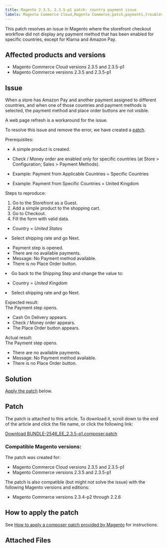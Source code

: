 ```yaml
---
title: Magento 2.3.5, 2.3.5-p1 patch: country payment issue
labels: Magento Commerce Cloud,Magento Commerce,patch,payments,troubleshooting,known issues,2.3.5,2.3.5-p1
---
```


This patch resolves an issue in Magento where the storefront checkout workflow did not display any payment method that has been enabled for specific countries, except for Klarna and Amazon Pay.

## Affected products and versions

* Magento Commerce Cloud versions 2.3.5 and 2.3.5-p1
* Magento Commerce versions 2.3.5 and 2.3.5-p1

## Issue

When a store has Amazon Pay and another payment assigned to different countries, and when one of those countries and payment methods is selected, the payment method and place order buttons are not visible.

A web page refresh is a workaround for the issue.

To resolve this issue and remove the error, we have created a [patch](https://support.magento.com/hc/en-us/article_attachments/360057950771/BUNDLE-2546_EE_2.3.5-p1.composer.patch). 

Prerequisites:

* A simple product is created.
* Check / Money order are enabled only for specific countries (at Store > Configuration; Sales > Payment Methods).

* Example: Payment from Applicable Countries = Specific Countries
* Example: Payment from Specific Countries = United Kingdom

Steps to reproduce:

1. Go to the Storefront as a Guest.
1. Add a simple product to the shopping cart.
1. Go to Checkout.
1. Fill the form with valid data.

* Country = _United States_

<li>Select shipping rate and go Next.</li>

* Payment step is opened.
* There are no available payments.
* Message: No Payment method available.
* There is no Place Order button.

<li>Go back to the Shipping Step and change the value to:</li>

* Country = _United Kingdom_

<li>Select shipping rate and go Next.</li>

Expected result:  
The Payment step opens.

* Cash On Delivery appears.
* Check / Money order appears.
* The Place Order button appears.

Actual result:  
The Payment step opens.

* There are no available payments.
* Message: No Payment method available.
* There is no Place Order button.

## Solution

[Apply the patch](https://support.magento.com/hc/en-us/article_attachments/360057950771/BUNDLE-2546_EE_2.3.5-p1.composer.patch) below.

## Patch

The patch is attached to this article. To download it, scroll down to the end of the article and click the file name, or click the following link:

[Download BUNDLE-2546\_EE\_2.3.5-p1.composer.patch](https://support.magento.com/hc/en-us/article_attachments/360057950771/BUNDLE-2546_EE_2.3.5-p1.composer.patch)

### Compatible Magento versions:

The patch was created for:

* Magento Commerce Cloud versions 2.3.5 and 2.3.5-p1
* Magento Commerce versions 2.3.5 and 2.3.5-p1

The patch is also compatible (but might not solve the issue) with the following Magento versions and editions:

* Magento Commerce versions 2.3.4-p2 through 2.2.6

## How to apply the patch

See [How to apply a composer patch provided by Magento](https://support.magento.com/hc/en-us/articles/360028367731) for instructions.

## Attached Files